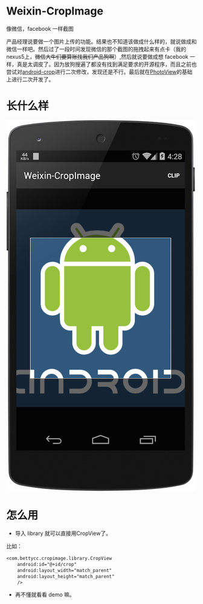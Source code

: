 Weixin-CropImage
================

像微信，facebook 一样截图

产品经理说要做一个图片上传的功能。结果也不知道该做成什么样的，就说做成和微信一样吧。然后过了一段时间发现微信的那个截图的拖拽起来有点卡（我的 nexus5上，<span style="text-decoration: line-through">微信大牛们要算账找我们产品狗啊</span>）,然后就说要做成想 facebook 一样，真是太调皮了。因为放狗搜遍了都没有找到满足要求的开源程序，而且之前也尝试对[android-crop](https://github.com/jdamcd/android-crop)进行二次修改，发现还是不行。最后就在[PhotoView](https://github.com/chrisbanes/PhotoView)的基础上进行二次开发了。

长什么样
==========
![](./screenshot.png)

怎么用
=====

- 导入 library 就可以直接用CropView了。

比如：

    <com.bettycc.cropimage.library.CropView
        android:id="@+id/crop"
        android:layout_width="match_parent"
        android:layout_height="match_parent"
        />
        
        
- 再不懂就看看 demo 嘛。
